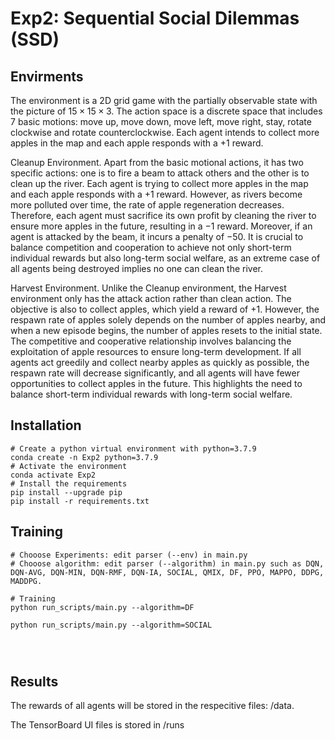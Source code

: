 # Exp2: Sequential Social Dilemmas (SSD)

## Envirments
The environment is a 2D grid game with the partially observable state with the picture of $15 \times 15 \times 3$. The action space is a discrete space that includes $7$ basic motions: move up, move down, move left, move right, stay, rotate clockwise and rotate counterclockwise. Each agent intends to collect more apples in the map and each apple responds with a $+1$ reward. 

Cleanup Environment. Apart from the basic motional actions, it has two specific actions: one is to fire a beam to attack others and the other is to clean up the river. Each agent is trying to collect more apples in the map and each apple responds with a $+1$ reward. However, as rivers become more polluted over time, the rate of apple regeneration decreases. Therefore, each agent must sacrifice its own profit by cleaning the river to ensure more apples in the future, resulting in a $-1$ reward. Moreover, if an agent is attacked by the beam, it incurs a penalty of $-50$. It is crucial to balance competition and cooperation to achieve not only short-term individual rewards but also long-term social welfare, as an extreme case of all agents being destroyed implies no one can clean the river.

Harvest Environment. Unlike the Cleanup environment, the Harvest environment only has the attack action rather than clean action. The objective is also to collect apples, which yield a reward of $+1$. However, the respawn rate of apples solely depends on the number of apples nearby, and when a new episode begins, the number of apples resets to the initial state. The competitive and cooperative relationship involves balancing the exploitation of apple resources to ensure long-term development. If all agents act greedily and collect nearby apples as quickly as possible, the respawn rate will decrease significantly, and all agents will have fewer opportunities to collect apples in the future. This highlights the need to balance short-term individual rewards with long-term social welfare.

## Installation
```
# Create a python virtual environment with python=3.7.9
conda create -n Exp2 python=3.7.9
# Activate the environment
conda activate Exp2
# Install the requirements
pip install --upgrade pip
pip install -r requirements.txt
```

## Training


```
# Chooose Experiments: edit parser (--env) in main.py
# Chooose algorithm: edit parser (--algorithm) in main.py such as DQN, DQN-AVG, DQN-MIN, DQN-RMF, DQN-IA, SOCIAL, QMIX, DF, PPO, MAPPO, DDPG, MADDPG.

# Training
python run_scripts/main.py --algorithm=DF

python run_scripts/main.py --algorithm=SOCIAL




```

## Results
The rewards of all agents will be stored in the respecitive files: /data.

The TensorBoard UI files is stored in /runs